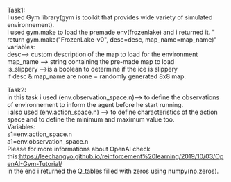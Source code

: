 Task1:
<br>I used Gym library(gym is toolkit that provides wide variety of simulated environnement).
<br>i used gym.make to load the premade env(frozenlake) and i returned it. "    return gym.make("FrozenLake-v0", desc=desc, map_name=map_name)"
<br>variables:
<br>desc--> custom description of the map to load for the environment
<br>map_name --> string containing the pre-made map to load
<br>is_slippery -->is a boolean to determine if the ice is slippery
<br>if desc & map_name are none = randomly generated 8x8 map.

Task2:
<br> in this task i used (env.observation_space.n)--> to define the observations of environnement to inform the agent before he start running.
<br> i also used (env.action_space.n) --> to define characteristics of the action space and to define the minimum and maximum value too.
<br>Variables:
<br>s1=env.action_space.n
<br>a1=env.observation_space.n
<br>Please for more informations about OpenAI check this:https://leechangyo.github.io/reinforcement%20learning/2019/10/03/OpenAI-Gym-Tutorial/
<br>in the end i returned the Q_tables filled with zeros using numpy(np.zeros).

